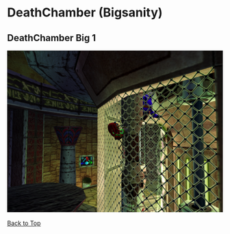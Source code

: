 # DeathChamber (Bigsanity)

## DeathChamber Big 1
![](./DeathChamber/big-1-1.png)

[Back to Top](#)

